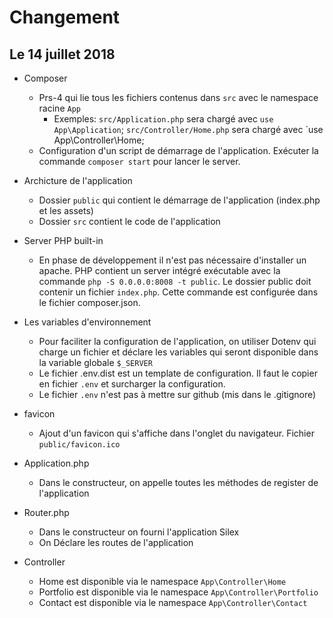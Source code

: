 # Changement

## Le 14 juillet 2018

* Composer
  * Prs-4 qui lie tous les fichiers contenus dans `src` avec le namespace racine `App`
    * Exemples:
      `src/Application.php` sera chargé avec `use App\Application`;
      `src/Controller/Home.php` sera chargé avec `use App\Controller\Home;
  * Configuration d'un script de démarrage de l'application. Exécuter la commande `composer start` pour lancer le server.


* Archicture de l'application
  * Dossier `public` qui contient le démarrage de l'application (index.php et les assets)
  * Dossier `src` contient le code de l'application


* Server PHP built-in
  * En phase de développement il n'est pas nécessaire d'installer un apache. PHP contient un server intégré exécutable avec la commande `php -S 0.0.0.0:8008 -t public`. Le dossier public doit contenir un fichier `index.php`. Cette commande est configurée dans le fichier composer.json.


* Les variables d'environnement
  * Pour faciliter la configuration de l'application, on utiliser Dotenv qui charge un fichier et déclare les variables qui seront disponible dans la variable globale `$_SERVER`
  * Le fichier .env.dist est un template de configuration. Il faut le copier en fichier `.env` et surcharger la configuration.
  * Le fichier `.env` n'est pas à mettre sur github (mis dans le .gitignore)


* favicon
  * Ajout d'un favicon qui s'affiche dans l'onglet du navigateur. Fichier `public/favicon.ico`


* Application.php
  * Dans le constructeur, on appelle toutes les méthodes de register de l'application


* Router.php
  * Dans le constructeur on fourni l'application Silex
  * On Déclare les routes de l'application

* Controller
  * Home est disponible via le namespace `App\Controller\Home`
  * Portfolio est disponible via le namespace `App\Controller\Portfolio`
  * Contact est disponible via le namespace `App\Controller\Contact`
